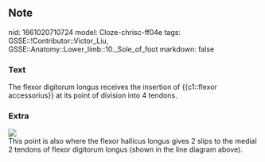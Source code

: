 ## Note
nid: 1661020710724
model: Cloze-chrisc-ff04e
tags: GSSE::!Contributor::Victor_Liu, GSSE::Anatomy::Lower_limb::10._Sole_of_foot
markdown: false

### Text
<div>
  The flexor digitorum longus receives the insertion of
  {{c1::flexor accessorius}} at its point of division into 4
  tendons.
</div>

### Extra
<img src="paste-18dc68c8940c01cb9225b942de5b45ceaaa5e18b.jpg">
<div>
  This point is also where the flexor hallicus longus gives 2 slips
  to the medial 2 tendons of flexor digitorum longus (shown in the
  line diagram above).
</div>
